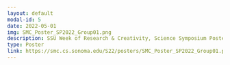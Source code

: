 ```yaml
---
layout: default
modal-id: 5
date: 2022-05-01
img: SMC_Poster_SP2022_Group01.png
description: SSU Week of Research & Creativity, Science Symposium Poster
type: Poster
link: https://smc.cs.sonoma.edu/S22/posters/SMC_Poster_SP2022_Group01.pdf
---
```

